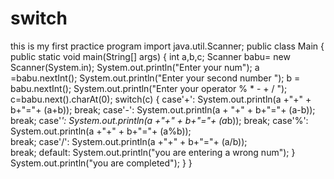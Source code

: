 # switch
this is my first practice program 
import java.util.Scanner;
public class Main
{
	public static void main(String[] args) 
	{
	    int a,b,c;
	    Scanner babu= new Scanner(System.in);
	    System.out.println("Enter your num");
	    a =babu.nextInt();
	    System.out.println("Enter your second number ");
	    b = babu.nextInt();
	     System.out.println("Enter your operator % * - + / ");
	     c=babu.next().charAt(0);
	    switch(c)
	    { 
	        case'+':
	            System.out.println(a +"+" + b+"="+ (a+b));
	            break;
	        case'-':
	             System.out.println(a + "+" + b+"="+ (a-b));
	             break;
	        case'*':
	             System.out.println(a +"+" + b+"="+ (a*b));
	             break;
	        case'%':
	             System.out.println(a +"+" + b+"="+ (a%b));  
	             break;
	        case'/':
	             System.out.println(a +"+" + b+"="+ (a/b));    
	             break;
	       default:
	            System.out.println("you are entering a wrong num");
	    }
		System.out.println("you are completed");
	}
}
